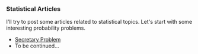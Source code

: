 ### Statistical Articles

I'll try to post some articles related to statistical topics.
Let's start with some interesting probability problems.

- [Secretary Problem](http://linzifan.github.io/statistical-article/secretary)
- To be continued...
